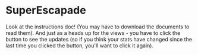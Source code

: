 # SuperEscapade
Look at the instructions doc! (You may have to download the documents to read them).
And just as a heads up for the views - you have to click the button to see the updates (so if you think your stats have changed since the last time you clicked the button, you'll want to click it again).
